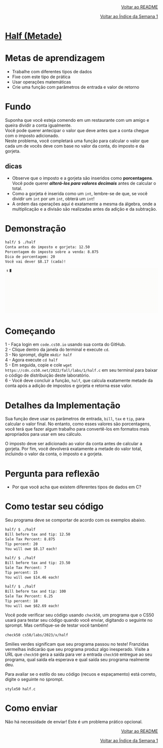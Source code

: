 <p align="right">
   <a href="https://patyfil.github.io/cs50-cc50-harvard/">Voltar ao README</a>
</p>
<p align="right">
   <a href="https://patyfil.github.io/cs50-cc50-harvard/1-C.html">Voltar ao Índice da Semana 1</a>
</p>

# [Half (Metade)](https://cs50.harvard.edu/x/2023/problems/1/half/)  

# Metas de aprendizagem
* Trabalhe com diferentes tipos de dados  
* Fixe com este tipo de prática  
* Usar operações matemáticas  
* Crie uma função com parâmetros de entrada e valor de retorno  

# Fundo
Suponha que você esteja comendo em um restaurante com um amigo e queira dividir a conta igualmente.  
Você pode querer antecipar o valor que deve antes que a conta chegue com o imposto adicionado.  
Neste problema, você completará uma função para calcular o valor que cada um de vocês deve com base no valor da conta, do imposto e da gorjeta.  

## dicas
* Observe que o imposto e a gorjeta são inseridos como **porcentagens**. Você pode querer ***alterá-los para valores decimais*** antes de calcular o total.  
* Como a gorjeta é inserida como um `int`, lembre-se de que, se você dividir um `int` por um `int`, obterá um `int`!  
* A ordem das operações aqui é exatamente a mesma da álgebra, onde a multiplicação e a divisão são realizadas antes da adição e da subtração.  

# Demonstração  

```
half/ $ ./half
Conta antes do imposto e gorjeta: 12.50
Porcentagem do imposto sobre a venda: 8.875
Dica de porcentagem: 20
Você vai dever $8.17 (cada)!
```

<img src="../assets/halfDemo.gif" />

# Começando

1 - Faça login em `code.cs50.io` usando sua conta do GitHub.  
2 - Clique dentro da janela do terminal e execute `cd`.  
3 - No `$`prompt, digite `mkdir half`  
4 - Agora execute `cd half`  
5 - Em seguida, copie e cole `wget https://cdn.cs50.net/2022/fall/labs/1/half.c` em seu terminal para baixar o código de distribuição deste laboratório.  
6 - Você deve concluir a função, `half`, que calcula exatamente metade da conta após a adição de impostos e gorjeta e retorna esse valor.  

# Detalhes da Implementação

Sua função deve usar os parâmetros de entrada, `bill`, `tax` e `tip`, para calcular o valor final. No entanto, como esses valores são porcentagens, você terá que fazer algum trabalho para convertê-los em formatos mais apropriados para usar em seu cálculo.

O imposto deve ser adicionado ao valor da conta antes de calcular a gorjeta. Por fim, você devolverá exatamente a metade do valor total, incluindo o valor da conta, o imposto e a gorjeta.

# Pergunta para reflexão
* Por que você acha que existem diferentes tipos de dados em C?  

# Como testar seu código
Seu programa deve se comportar de acordo com os exemplos abaixo.  

```
half/ $ ./half
Bill before tax and tip: 12.50
Sale Tax Percent: 8.875
Tip percent: 20
You will owe $8.17 each!
```

```
half/ $ ./half
Bill before tax and tip: 23.50
Sale Tax Percent: 7  
Tip percent: 15
You will owe $14.46 each!
```

```
half/ $ ./half
Bill before tax and tip: 100
Sale Tax Percent: 6.25
Tip percent: 18
You will owe $62.69 each!
```

Você pode verificar seu código usando `check50`, um programa que o CS50 usará para testar seu código quando você enviar, digitando o seguinte no `$`prompt. Mas certifique-se de testar você também!  

`check50 cs50/labs/2023/x/half`  

Smilies verdes significam que seu programa passou no teste! Franzidas vermelhas indicarão que seu programa produz algo inesperado. Visite a URL que `check50` gera a saída para ver a entrada `check50` entregue ao seu programa, qual saída ela esperava e qual saída seu programa realmente deu.  

Para avaliar se o estilo do seu código (recuos e espaçamento) está correto, digite o seguinte no `$`prompt.  

`style50 half.c`  

# Como enviar

Não há necessidade de enviar! Este é um problema prático opcional.

<p align="right">
   <a href="https://patyfil.github.io/cs50-cc50-harvard/">Voltar ao README</a>
</p>
<p align="right">
   <a href="https://patyfil.github.io/cs50-cc50-harvard/1-C.html">Voltar ao Índice da Semana 1</a>
</p>